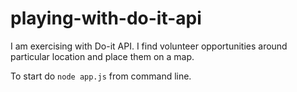 # playing-with-do-it-api

I am exercising with Do-it API.
I find volunteer opportunities around particular location and place them on a map.

To start do `node app.js` from command line.
